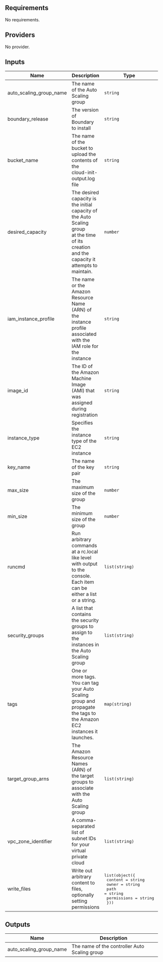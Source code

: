 <!-- BEGINNING OF PRE-COMMIT-TERRAFORM DOCS HOOK -->
## Requirements

No requirements.

## Providers

No provider.

## Inputs

| Name | Description | Type | Default | Required |
|------|-------------|------|---------|:--------:|
| auto\_scaling\_group\_name | The name of the Auto Scaling group | `string` | n/a | yes |
| boundary\_release | The version of Boundary to install | `string` | n/a | yes |
| bucket\_name | The name of the bucket to upload the contents of the<br>cloud-init-output.log file | `string` | n/a | yes |
| desired\_capacity | The desired capacity is the initial capacity of the Auto Scaling group<br>at the time of its creation and the capacity it attempts to maintain. | `number` | `0` | no |
| iam\_instance\_profile | The name or the Amazon Resource Name (ARN) of the instance profile associated<br>with the IAM role for the instance | `string` | `""` | no |
| image\_id | The ID of the Amazon Machine Image (AMI) that was assigned during registration | `string` | n/a | yes |
| instance\_type | Specifies the instance type of the EC2 instance | `string` | n/a | yes |
| key\_name | The name of the key pair | `string` | `""` | no |
| max\_size | The maximum size of the group | `number` | n/a | yes |
| min\_size | The minimum size of the group | `number` | n/a | yes |
| runcmd | Run arbitrary commands at a rc.local like level with output to the<br>console. Each item can be either a list or a string. | `list(string)` | `[]` | no |
| security\_groups | A list that contains the security groups to assign to the instances in the Auto<br>Scaling group | `list(string)` | `[]` | no |
| tags | One or more tags. You can tag your Auto Scaling group and propagate the tags to<br>the Amazon EC2 instances it launches. | `map(string)` | `{}` | no |
| target\_group\_arns | The Amazon Resource Names (ARN) of the target groups to associate with the Auto<br>Scaling group | `list(string)` | `[]` | no |
| vpc\_zone\_identifier | A comma-separated list of subnet IDs for your virtual private cloud | `list(string)` | n/a | yes |
| write\_files | Write out arbitrary content to files, optionally setting permissions | <pre>list(object({<br>    content     = string<br>    owner       = string<br>    path        = string<br>    permissions = string<br>  }))</pre> | `[]` | no |

## Outputs

| Name | Description |
|------|-------------|
| auto\_scaling\_group\_name | The name of the controller Auto Scaling group |

<!-- END OF PRE-COMMIT-TERRAFORM DOCS HOOK -->

